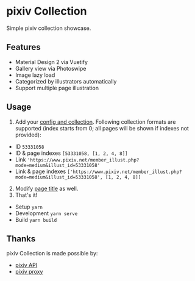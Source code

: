 # pixiv Collection

Simple pixiv collection showcase.

## Features

- Material Design 2 via Vuetify
- Gallery view via Photoswipe
- Image lazy load
- Categorized by illustrators automatically
- Support multiple page illustration

## Usage

1. Add your [config and collection](./config.js).
   Following collection formats are supported (index starts from 0; all pages will be shown if indexes not provided):

- ID `53331058`
- ID & page indexes `[53331058, [1, 2, 4, 8]]`
- Link `'https://www.pixiv.net/member_illust.php?mode=medium&illust_id=53331058'`
- Link & page indexes `['https://www.pixiv.net/member_illust.php?mode=medium&illust_id=53331058', [1, 2, 4, 8]]`

2. Modify [page title](https://github.com/kidonng/pixiv-collection/blob/master/public/index.html#L5) as well.
3. That's it!

- Setup `yarn`
- Development `yarn serve`
- Build `yarn build`

## Thanks

pixiv Collection is made possible by:

- [pixiv API](https://api.imjad.cn/pixiv_v2.md)
- [pixiv proxy](https://pixiv.cat/reverseproxy.html)
